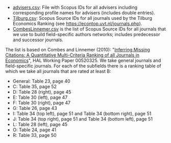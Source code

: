 * [advisers.csv](advisers.csv): File with Scopus IDs for all advisers including corresponding profile names for advisers (includes double entries).
* [Tilburg.csv](Tilburg.csv): Scopus Source IDs for all journals used by the Tilburg Economics Ranking (see https://econtop.uvt.nl/journals.php).
* [CombesLinnemer.csv](CombesLinnemer.csv) is the list of Scopus Source IDs for all journals that we use to build field-specific authors networks; includes predecessor and successor journals.

The list is based on Combes and Linnemer (2010): "[Inferring Missing Citations: A Quantitative Multi-Criteria Ranking of all Journals in Economics](CombesLinnemer2010_JournalRank.pdf)", HAL Working Paper 00520325.  We take general journals and field-specific journals.  For each of the subfields there is a ranking table of which we take all journals that are rated at least B:
* General: Table 23, page 40
* C: Table 35, page 52
* D: Table 28 (right), page 45
* E: Table 30 (left), page 47
* F: Table 30 (right), page 47
* G: Table 26, page 43
* I: Table 34 (top left), page 51 and Table 34 (bottom right), page 51
* J: Table 34 (top right), page 51 and Table 34 (bottom left), page 51
* L: Table 28 (left), page 45
* O: Table 24, page 41
* R: Table 33, page 50
